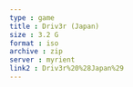 ```yaml
---
type : game
title : Driv3r (Japan)
size : 3.2 G
format : iso
archive : zip
server : myrient
link2 : Driv3r%20%28Japan%29
---
```

